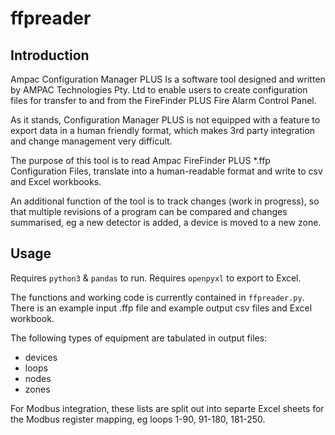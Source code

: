 # ffpreader

## Introduction

Ampac Configuration Manager PLUS Is a software tool designed and written by AMPAC Technologies Pty. Ltd to enable users to create configuration files for transfer to and from the FireFinder PLUS Fire Alarm Control Panel.

As it stands, Configuration Manager PLUS is not equipped with a feature to export data in a human friendly format, which makes 3rd party integration and change management very difficult.

The purpose of this tool is to read Ampac FireFinder PLUS *.ffp Configuration Files, translate into a human-readable format and write to csv and Excel workbooks.

An additional function of the tool is to track changes (work in progress), so that multiple revisions of a program can be compared and changes summarised, eg a new detector is added, a device is moved to a new zone.

## Usage

Requires `python3` & `pandas` to run. Requires `openpyxl` to export to Excel.

The functions and working code is currently contained in `ffpreader.py`. There is an example input .ffp file and example output csv files and Excel workbook.

The following types of equipment are tabulated in output files:

- devices
- loops
- nodes 
- zones

For Modbus integration, these lists are split out into separte Excel sheets for the Modbus register mapping, eg loops 1-90, 91-180, 181-250.
